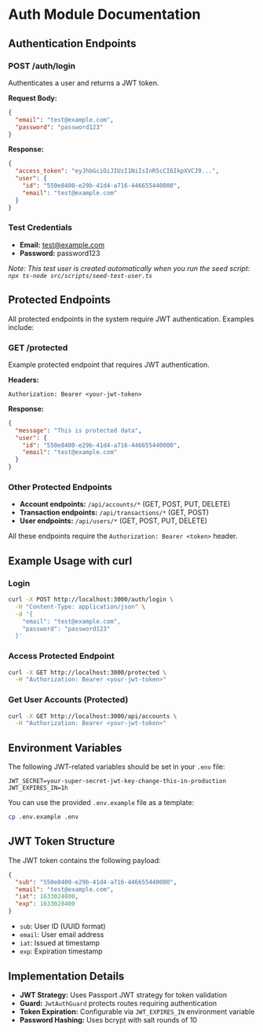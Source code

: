 # Auth Module Documentation

## Authentication Endpoints

### POST /auth/login

Authenticates a user and returns a JWT token.

**Request Body:**

```json
{
  "email": "test@example.com",
  "password": "password123"
}
```

**Response:**

```json
{
  "access_token": "eyJhbGciOiJIUzI1NiIsInR5cCI6IkpXVCJ9...",
  "user": {
    "id": "550e8400-e29b-41d4-a716-446655440000",
    "email": "test@example.com"
  }
}
```

### Test Credentials

- **Email:** test@example.com
- **Password:** password123

_Note: This test user is created automatically when you run the seed script: `npx ts-node src/scripts/seed-test-user.ts`_

## Protected Endpoints

All protected endpoints in the system require JWT authentication. Examples include:

### GET /protected

Example protected endpoint that requires JWT authentication.

**Headers:**

```
Authorization: Bearer <your-jwt-token>
```

**Response:**

```json
{
  "message": "This is protected data",
  "user": {
    "id": "550e8400-e29b-41d4-a716-446655440000",
    "email": "test@example.com"
  }
}
```

### Other Protected Endpoints

- **Account endpoints:** `/api/accounts/*` (GET, POST, PUT, DELETE)
- **Transaction endpoints:** `/api/transactions/*` (GET, POST)
- **User endpoints:** `/api/users/*` (GET, POST, PUT, DELETE)

All these endpoints require the `Authorization: Bearer <token>` header.

## Example Usage with curl

### Login

```bash
curl -X POST http://localhost:3000/auth/login \
  -H "Content-Type: application/json" \
  -d '{
    "email": "test@example.com",
    "password": "password123"
  }'
```

### Access Protected Endpoint

```bash
curl -X GET http://localhost:3000/protected \
  -H "Authorization: Bearer <your-jwt-token>"
```

### Get User Accounts (Protected)

```bash
curl -X GET http://localhost:3000/api/accounts \
  -H "Authorization: Bearer <your-jwt-token>"
```

## Environment Variables

The following JWT-related variables should be set in your `.env` file:

```env
JWT_SECRET=your-super-secret-jwt-key-change-this-in-production
JWT_EXPIRES_IN=1h
```

You can use the provided `.env.example` file as a template:

```bash
cp .env.example .env
```

## JWT Token Structure

The JWT token contains the following payload:

```json
{
  "sub": "550e8400-e29b-41d4-a716-446655440000",
  "email": "test@example.com",
  "iat": 1633024800,
  "exp": 1633028400
}
```

- `sub`: User ID (UUID format)
- `email`: User email address
- `iat`: Issued at timestamp
- `exp`: Expiration timestamp

## Implementation Details

- **JWT Strategy:** Uses Passport JWT strategy for token validation
- **Guard:** `JwtAuthGuard` protects routes requiring authentication
- **Token Expiration:** Configurable via `JWT_EXPIRES_IN` environment variable
- **Password Hashing:** Uses bcrypt with salt rounds of 10
